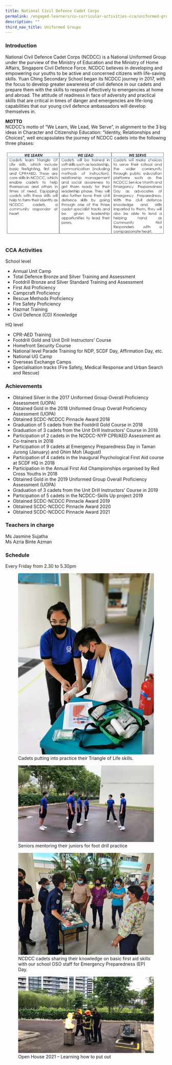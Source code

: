 ```yaml
---
title: National Civil Defence Cadet Corps
permalink: /engaged-learners/co-curricular-activities-cca/uniformed-groups/national-civil-defence-cadet-corps/
description: ""
third_nav_title: Uniformed Groups
---
```


### Introduction

National Civil Defence Cadet Corps (NCDCC) is a National Uniformed Group under the purview of the Ministry of Education and the Ministry of Home Affairs, Singapore Civil Defence Force. NCDCC believes in developing and empowering our youths to be active and concerned citizens with life-saving skills. Yuan Ching Secondary School began its NCDCC journey in 2017, with the focus to develop greater awareness of civil defence in our cadets and prepare them with the skills to respond effectively to emergencies at home and abroad. The attitude of readiness in face of adversity and practical skills that are critical in times of danger and emergencies are life-long capabilities that our young civil defence ambassadors will develop themselves in.  


**MOTTO** <br>
NCDCC’s motto of “We Learn, We Lead, We Serve”, in alignment to the 3 big ideas in Character and Citizenship Education: “Identity, Relationships and Choices”, well encapsulates the journey of NCDCC cadets into the following three phases:

![](/images/NCDCC%20Motto.png)

### CCA Activities

School level
*   Annual Unit Camp
*   Total Defence Bronze and Silver Training and Assessment
*   Footdrill Bronze and Silver Standard Training and Assessment
*   First Aid Proficiency
*   Campcraft Proficiency
*   Rescue Methods Proficiency
*   Fire Safety Proficiency
*   Hazmat Training
*   Civil Defence (CD) Knowledge

HQ level
*   CPR-AED Training
*   Footdrill Gold and Unit Drill Instructors’ Course
*   Homefront Security Course
*   National level Parade Training for NDP, SCDF Day, Affirmation Day, etc.
*   National UG Camp
*   Overseas Exchange Camps
*   Specialisation tracks (Fire Safety, Medical Response and Urban Search and Rescue)

### Achievements

*   Obtained Silver in the 2017 Uniformed Group Overall Proficiency Assessment (UOPA)
*   Obtained Gold in the 2018 Uniformed Group Overall Proficiency Assessment (UOPA)
*   Obtained SCDC-NCDCC Pinnacle Award 2018
*   Graduation of 5 cadets from the Footdrill Gold Course in 2018
*   Graduation of 3 cadets from the Unit Drill Instructors’ Course in 2018
*   Participation of 2 cadets in the NCDCC-NYP CPR/AED Assessment as Co-trainers in 2018
*   Participation of 9 cadets at Emergency Preparedness Day in Taman Jurong (January) and Ghim Moh (August)
*   Participation of 4 cadets in the Inaugural Psychological First Aid course at SCDF HQ in 2018
*   Participation in the Annual First Aid Championships organised by Red Cross Youths in 2018
*   Obtained Gold in the 2019 Uniformed Group Overall Proficiency Assessment (UOPA)
*   Graduation of 3 cadets from the Unit Drill Instructors’ Course in 2019
*   Participation of 5 cadets in the NCDCC-Skills Up project 2019
*   Obtained SCDC-NCDCC Pinnacle Award 2019
*   Obtained SCDC-NCDCC Pinnacle Award 2020
*   Obtained SCDC-NCDCC Pinnacle Award 2021

### Teachers in charge

Ms Jasmine Sujatha <br> 
Ms Azria Binte Azman

### Schedule

Every Friday from 2.30 to 5.30pm

<figure>  
<img src="/images/NCDCC-1.jpg">  
<figcaption> Cadets putting into practice their Triangle of Life skills. </figcaption>  
</figure>

<figure>  
<img src="/images/NCDCC-2.jpg">  
<figcaption> Seniors mentoring their juniors for foot drill practice </figcaption>  
</figure>

<figure>  
<img src="/images/NCDCC-3.jpg">  
<figcaption> NCDCC cadets sharing their knowledge on basic first aid skills with our school OSO staff for Emergency Preparedness (EP) Day. </figcaption>  
</figure>

<figure>  
<img src="/images/NCDCC-5.jpg">  
<figcaption> Open House 2021 – Learning how to put out </figcaption>  
</figure>